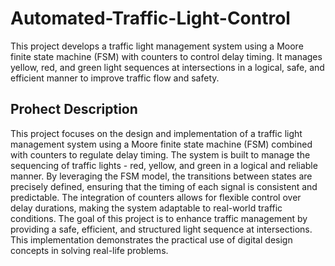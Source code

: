 # Automated-Traffic-Light-Control
This project develops a traffic light management system using a Moore finite state machine (FSM) with counters to control delay timing. It manages yellow, red, and green light sequences at intersections in a logical, safe, and efficient manner to improve traffic flow and safety.
## Prohect Description 
This project focuses on the design and implementation of a traffic light management system using a Moore finite state machine (FSM) combined with counters to regulate delay timing. 
The system is built to manage the sequencing of traffic lights - red, yellow, and green in a logical and reliable manner. 
By leveraging the FSM model, the transitions between states are precisely defined, ensuring that the timing of each signal is consistent and predictable. 
The integration of counters allows for flexible control over delay durations, making the system adaptable to real-world traffic conditions. 
The goal of this project is to enhance traffic management by providing a safe, efficient, and structured light sequence at intersections. 
This implementation demonstrates the practical use of digital design concepts in solving real-life problems.
